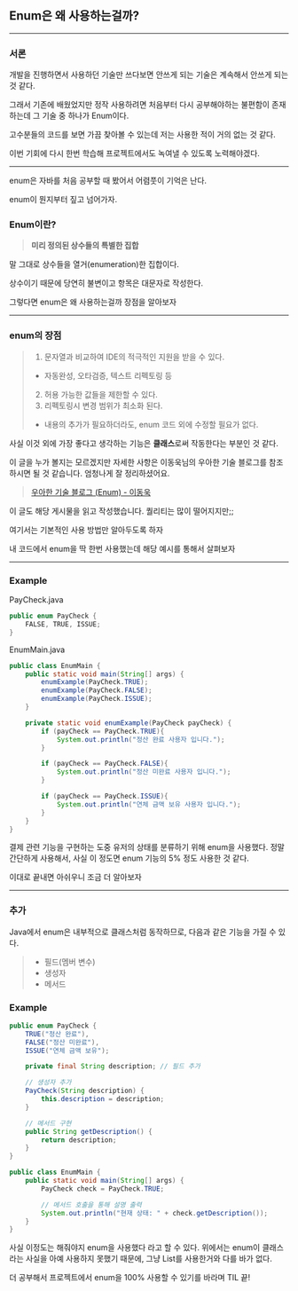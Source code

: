 ## Enum은 왜 사용하는걸까?

<hr>

### 서론
개발을 진행하면서 사용하던 기술만 쓰다보면 안쓰게 되는 기술은 계속해서 안쓰게 되는 것 같다.

그래서 기존에 배웠었지만 정작 사용하려면 처음부터 다시 공부해야하는 불편함이 존재하는데
그 기술 중 하나가 Enum이다.

고수분들의 코드를 보면 가끔 찾아볼 수 있는데 저는 사용한 적이 거의 없는 것 같다.

이번 기회에 다시 한번 학습해 프로젝트에서도 녹여낼 수 있도록 노력해야겠다.

<hr>

enum은 자바를 처음 공부할 때 봤어서 어렴풋이 기억은 난다.

enum이 뭔지부터 짚고 넘어가자. 

### Enum이란?

> **미리 정의된 상수들의 특별한 집합**

말 그대로 상수들을 열거(enumeration)한 집합이다.

상수이기 때문에 당연히 불변이고 항목은 대문자로 작성한다.

그렇다면 enum은 왜 사용하는걸까 장점을 알아보자
<hr>

### enum의 장점

> 1. 문자열과 비교하여 IDE의 적극적인 지원을 받을 수 있다.
> 
>  - 자동완성, 오타검증, 텍스트 리펙토링 등
> 
> 2. 허용 가능한 값들을 제한할 수 있다.
> 3. 리펙토링시 변경 범위가 최소화 된다.
> 
>  - 내용의 추가가 필요하더라도, enum 코드 외에 수정할 필요가 없다.

사실 이것 외에 가장 좋다고 생각하는 기능은 **클래스**로써 작동한다는 부분인 것 같다.

이 글을 누가 볼지는 모르겠지만 자세한 사항은 이동욱님의 우아한 기술 블로그를 참조하시면 될 것 같습니다. 엄청나게 잘 정리하셨어요.

> [우아한 기술 블로그 (Enum) - 이동욱](https://techblog.woowahan.com/2527/)

이 글도 해당 게시물을 읽고 작성했습니다. 퀄리티는 많이 떨어지지만;;

여기서는 기본적인 사용 방법만 알아두도록 하자

내 코드에서 enum을 딱 한번 사용했는데 해당 예시를 통해서 살펴보자
<hr>

### Example

PayCheck.java
``` java
public enum PayCheck {
    FALSE, TRUE, ISSUE;
}
```

EnumMain.java
```java
public class EnumMain {
    public static void main(String[] args) {
        enumExample(PayCheck.TRUE);
        enumExample(PayCheck.FALSE);
        enumExample(PayCheck.ISSUE);
    }

    private static void enumExample(PayCheck payCheck) {
        if (payCheck == PayCheck.TRUE){
            System.out.println("정산 완료 사용자 입니다.");
        }

        if (payCheck == PayCheck.FALSE){
            System.out.println("정산 미완료 사용자 입니다.");
        }

        if (payCheck == PayCheck.ISSUE){
            System.out.println("연체 금액 보유 사용자 입니다.");
        }
    }
}

```
결제 관련 기능을 구현하는 도중 유저의 상태를 분류하기 위해 enum을 사용했다. 
정말 간단하게 사용해서, 사실 이 정도면 enum 기능의 5% 정도 사용한 것 같다.

이대로 끝내면 아쉬우니 조금 더 알아보자

<hr>

### 추가

Java에서 enum은 내부적으로 클래스처럼 동작하므로, 다음과 같은 기능을 가질 수 있다.
> * 필드(멤버 변수)
> * 생성자
> * 메서드


### Example

```java
public enum PayCheck {
    TRUE("정산 완료"),
    FALSE("정산 미완료"),
    ISSUE("연체 금액 보유");

    private final String description; // 필드 추가

    // 생성자 추가
    PayCheck(String description) {
        this.description = description;
    }

    // 메서드 구현
    public String getDescription() {
        return description;
    }
}

```

```java
public class EnumMain {
    public static void main(String[] args) {
        PayCheck check = PayCheck.TRUE;

        // 메서드 호출을 통해 설명 출력
        System.out.println("현재 상태: " + check.getDescription());
    }
}

```
사실 이정도는 해줘야지 enum을 사용했다 라고 할 수 있다. 
위에서는 enum이 클래스라는 사실을 아예 사용하지 못했기 때문에,
그냥 List를 사용한거와 다를 바가 없다.

더 공부해서 프로젝트에서 enum을 100% 사용할 수 있기를 바라며 TIL 끝!